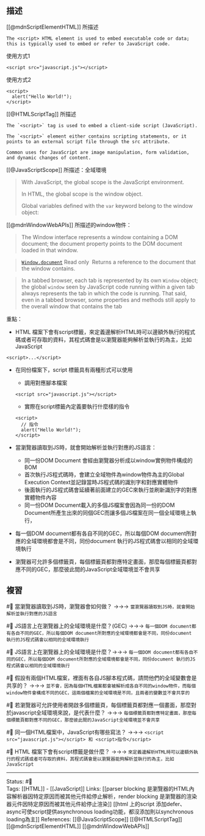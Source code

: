 

## 描述
[[@mdnScriptElementHTML]] 所描述
```
The <script> HTML element is used to embed executable code or data; this is typically used to embed or refer to JavaScript code.
```

使用方式1
```
<script src="javascript.js"></script>
```

使用方式2
```
<script>
  alert("Hello World!");
</script>
```

[[@HTMLScriptTag]] 所描述
```
The `<script>` tag is used to embed a client-side script (JavaScript).

The `<script>` element either contains scripting statements, or it points to an external script file through the src attribute.

Common uses for JavaScript are image manipulation, form validation, and dynamic changes of content.
```

[[@JavaScriptScope]] 所描述：全域環境
> With JavaScript, the global scope is the JavaScript environment. 
> 
> In HTML, the global scope is the window object.
> 
> Global variables defined with the `var` keyword belong to the window object:

[[@mdnWindowWebAPIs]] 所描述的window物件：
> The Window interface represents a window containing a DOM document; the document property points to the DOM document loaded in that window.

> [`Window.document`](https://developer.mozilla.org/en-US/docs/Web/API/Window/document) Read only 
> Returns a reference to the document that the window contains.


> In a tabbed browser, each tab is represented by its own `Window` object; the global `window` seen by JavaScript code running within a given tab always represents the tab in which the code is running. That said, even in a tabbed browser, some properties and methods still apply to the overall window that contains the tab

重點：
- HTML 檔案下會有script標籤，來定義邊解析HTML時可以邊額外執行的程式碼或者可存取的資料，其程式碼會是以瀏覽器能夠解析並執行的為主，比如JavaScript
```
<script>...</script>
```
- 在同份檔案下，script 標籤具有兩種形式可以使用
	- 調用對應腳本檔案
	```
	<script src="javascript.js"></script>
	```
	- 實際在script標籤內定義要執行什麼樣的指令
	```
	<script>
	  // 指令
	  alert("Hello World!");
	</script>
	```

- 當瀏覽器讀取到JS時，就會開始解析並執行對應的JS語言：
	-  同一份DOM Document 會經由瀏覽器分析成以window實例物件構成的BOM
	-  首次執行JS程式碼時，會建立全域物件為window物件為主的Global Execution Context並記錄當時JS程式碼的識別字和對應實體物件
	- 後面執行的JS程式碼會延續著前面建立的GEC來執行並刷新識別字的對應實體物件內容
	- 同一份DOM Document載入的多個JS檔案會因為同一份的DOM Document所產生出來的同個GEC而讓多個JS檔案在同一個全域環境上執行，
- 每一個DOM document都有各自不同的GEC，所以每個DOM document所對應的全域環境都會是不同，同份document 執行的JS程式碼會以相同的全域環境執行
- 瀏覽器可允許多個標籤頁，每個標籤頁都對應特定畫面，那麼每個標籤頁都對應不同的GEC，那麼彼此間的JavaScript全域環境並不會共享

## 複習
#🧠 當瀏覽器讀取到JS時，瀏覽器會如何做？ ->->-> `當瀏覽器讀取到JS時，就會開始解析並執行對應的JS語言`
<!--SR:!2022-10-20,59,250-->


#🧠 JS語言上在瀏覽器上的全域環境是什麼？(GEC) ->->-> `每一個DOM document都有各自不同的GEC，所以每個DOM document所對應的全域環境都會是不同，同份document 執行的JS程式碼會以相同的全域環境執行`
<!--SR:!2022-10-15,46,248-->

#🧠 JS語言上在瀏覽器上的全域環境是什麼？->->-> `每一個DOM document都有各自不同的GEC，所以每個DOM document所對應的全域環境都會是不同，同份document 執行的JS程式碼會以相同的全域環境執行`
<!--SR:!2023-01-16,100,248-->


#🧠 假設有兩個HTML檔案，裡面有各自JS腳本程式碼，請問他們的全域變數會是共享的？ ->->-> `並不會，因為每個HTML檔案都會被解析成各自不同的window物件，而每個window物件會構成不同的GEC，這兩個檔案的全域環境是不同，且兩者的變數並不會共享的`
<!--SR:!2022-10-21,60,250-->

#🧠 若瀏覽器可允許使用者開啟多個標籤頁，每個標籤頁都對應一個畫面，那麼對於javascript全域環境來說，是代表什麼？ ->->-> `每個標籤頁都對應特定畫面，那麼每個標籤頁都對應不同的GEC，那麼彼此間的JavaScript全域環境並不會共享`
<!--SR:!2022-10-12,43,248-->


#🧠 同一個HTML檔案中，JavaScript有哪些寫法？ ->->-> `<script src="javascript.js"></script> 和 <script>指令</script>`
<!--SR:!2023-02-17,130,250-->


#🧠  HTML 檔案下會有script標籤是做什麼？ ->->-> `來定義邊解析HTML時可以邊額外執行的程式碼或者可存取的資料，其程式碼會是以瀏覽器能夠解析並執行的為主，比如JavaScript`
<!--SR:!2023-01-05,94,230-->



---
Status: #🌱  
Tags: 
[[HTML]] - [[JavaScript]]
Links:
[[parser blocking 是瀏覽器的HTML內容解析器因特定原因而被其他元件給停止解析，render blocking 是瀏覽器的渲染器元件因特定原因而被其他元件給停止渲染]]
[[html 上的script 添加defer、async可使script提供asynchronous loading功能，都沒添加則以synchronous loading為主]]
References:
[[@JavaScriptScope]]
[[@HTMLScriptTag]]
[[@mdnScriptElementHTML]]
[[@mdnWindowWebAPIs]]
